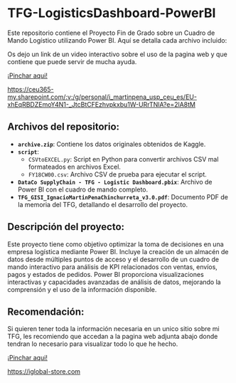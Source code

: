 # TFG-LogisticsDashboard-PowerBI

Este repositorio contiene el Proyecto Fin de Grado sobre un Cuadro de Mando Logístico utilizando Power BI. Aquí se detalla cada archivo incluido:

Os dejo un link de un video interactivo sobre el uso de la pagina web y que contiene que puede servir de mucha ayuda. 

[¡Pinchar aqui!]([https://iglobal-store.com](https://ceu365-my.sharepoint.com/:v:/g/personal/i_martinpena_usp_ceu_es/EU-xhEqRBDZEmoY4N1-_JtcBtCFEzhvpkxbu1W-URrTNlA?e=2lA8tM))

https://ceu365-my.sharepoint.com/:v:/g/personal/i_martinpena_usp_ceu_es/EU-xhEqRBDZEmoY4N1-_JtcBtCFEzhvpkxbu1W-URrTNlA?e=2lA8tM

## Archivos del repositorio:

- **`archive.zip`**: Contiene los datos originales obtenidos de Kaggle.
- **`script`**:
  - `CSVtoEXCEL.py`: Script en Python para convertir archivos CSV mal formateados en archivos Excel.
  - `FY18CW00.csv`: Archivo CSV de prueba para ejecutar el script.
- **`DataCo SupplyChain - TFG - Logistic Dashboard.pbix`**: Archivo de Power BI con el cuadro de mando completo.
- **`TFG_GISI_IgnacioMartinPenaChinchurreta_v3.0.pdf`**: Documento PDF de la memoria del TFG, detallando el desarrollo del proyecto.

## Descripción del proyecto:

Este proyecto tiene como objetivo optimizar la toma de decisiones en una empresa logística mediante Power BI. Incluye la creación de un almacén de datos desde múltiples puntos de acceso y el desarrollo de un cuadro de mando interactivo para análisis de KPI relacionados con ventas, envíos, pagos y estados de pedidos. Power BI proporciona visualizaciones interactivas y capacidades avanzadas de análisis de datos, mejorando la comprensión y el uso de la información disponible.

## Recomendación:

Si quieren tener toda la información necesaria en un unico sitio sobre mi TFG, les recomiendo que accedan a la pagina web adjunta abajo donde tendran lo necesario para visualizar todo lo que he hecho.

[¡Pinchar aqui!](https://iglobal-store.com)

https://iglobal-store.com
